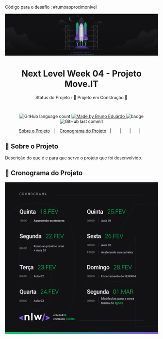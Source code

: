 Código para o desafio : 
#rumoaoproximonivel

<div align="center">
   <img src="./assets/top.png">
</div>

<!-- ******************************* Título do Projeto ****************************************  -->
<h1 align="center" > Next Level Week 04 - Projeto Move.IT </h1>

<!-- *******************************  Status do Projeto  **************************************  -->
<p align="center">
   Status do Projeto :  🚧 Projeto em Construção  🚧
</p>

<br/>
<!-- ************************************  Badges  ********************************************  -->

<p align="center">
  <img alt="GitHub language count" src="https://img.shields.io/github/languages/count/brunoemferreira/RocketSeat-NLW4-MoveIt?color=%2304D361">

  <a href="https://rocketseat.com.br">
    <img alt="Made by Bruno Eduardo" src="https://img.shields.io/badge/made%20by-Bruno Eduardo-%2304D361">
  </a>

  <img src="https://img.shields.io/github/repo-size/brunoemferreira/Markdown_Library?color=%2304D361" alt="badge"/>
  <img alt="GitHub last commit" src="https://img.shields.io/github/last-commit/brunoemferreira/RocketSeat-NLW4-MoveIt?color=%2304D361">

</p>

<!-- ******************************* Ancoras **************************************************  -->

<p align="center">
  <a href="#sobre">Sobre o Projeto</a>&nbsp;&nbsp;&nbsp;|&nbsp;&nbsp;&nbsp;
  <a href="#cronograma">Cronograma do Projeto</a>&nbsp;&nbsp;&nbsp;|&nbsp;&nbsp;&nbsp;
  <a href="#"></a>&nbsp;&nbsp;&nbsp;|&nbsp;&nbsp;&nbsp;
  <a href="#"></a>&nbsp;&nbsp;&nbsp;|&nbsp;&nbsp;&nbsp;
  <a href="#"></a>&nbsp;&nbsp;&nbsp;|&nbsp;&nbsp;&nbsp;
</p>

<!-- ******************************* Sobre ***************************************************  -->

<h2 id="sobre"> 🚀 Sobre o Projeto </h2>
Descrição do que é e para que serve o projeto que foi desenvolvido.

<h2 id="cronograma"> 📆 Cronograma do Projeto</h2>
<div align="center">
   <img src="./assets/cronograma.png">
</div>